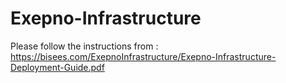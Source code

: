 # Exepno-Infrastructure

Please follow the instructions from :
https://bisees.com/ExepnoInfrastructure/Exepno-Infrastructure-Deployment-Guide.pdf
